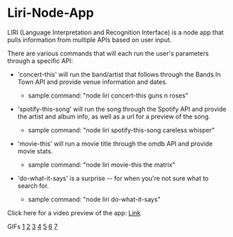 # Liri-Node-App

LIRI (Language Interpretation and Recognition Interface) is a node app that pulls information from multiple APIs based on user input.

There are various commands that will each run the user's parameters through a specific API:
* 'concert-this' will run the band/artist that follows through the Bands In Town API and provide venue information and dates.
    * sample command: "node liri concert-this guns n roses"
    
* 'spotify-this-song' will run the song through the Spotify API and provide the artist and album info, as well as a url for a preview of the song.
    * sample command: "node liri spotify-this-song careless whisper"
    
* 'movie-this' will run a movie title through the omdb API and provide movie stats.
    * sample command: "node liri movie-this the matrix"
    
* 'do-what-it-says' is a surprise -- for when you're not sure what to search for.
    * sample command: "node liri do-what-it-says"

Click here for a video preview of the app:
[Link](https://youtu.be/9520HfVhmrs)

GIFs
[1](Demo/gif1.gif)
[2](Demo/gif2.gif)
[3](Demo/gif3.gif)
[4](Demo/gif4.gif)
[5](Demo/gif5.gif)
[6](Demo/gif6/gif)
[7](Demo/gif7.gif)
